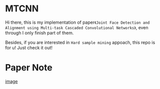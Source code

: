 # MTCNN
Hi there, this is my implementation of paper`《Joint Face Detection and Alignment using Multi-task Cascaded Convolutional Networks》`, even through I only finish part of them.

Besides, if you are interested in `Hard sample mining` appoach, this repo is for u! Just check it out!

# Paper Note
[image](https://github.com/Ien001/MTCNN/blob/master/Screen%20Shot%202019-03-09%20at%209.40.10%20AM.png)

